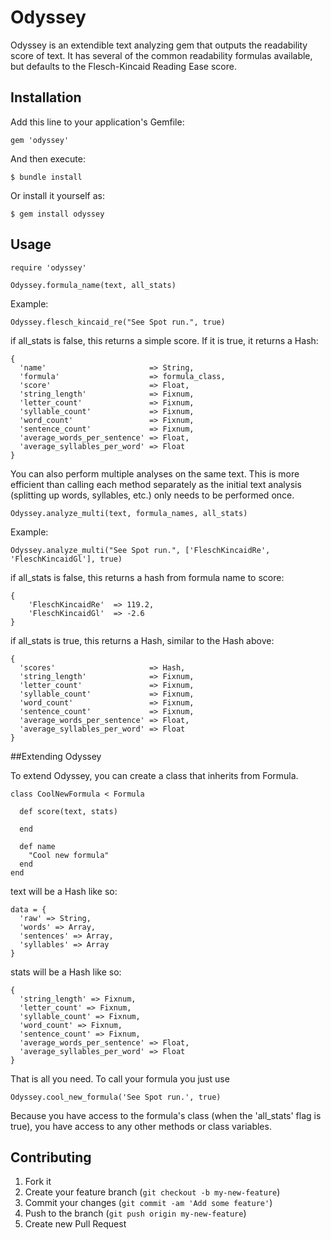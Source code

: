 # Odyssey

Odyssey is an extendible text analyzing gem that outputs the readability score of text. It has several of the common readability formulas available, but defaults to the Flesch-Kincaid Reading Ease score.

## Installation

Add this line to your application's Gemfile:

    gem 'odyssey'

And then execute:

    $ bundle install

Or install it yourself as:

    $ gem install odyssey

## Usage

    require 'odyssey'

    Odyssey.formula_name(text, all_stats)

Example:

    Odyssey.flesch_kincaid_re("See Spot run.", true)

if all_stats is false, this returns a simple score. If it is true, it returns a Hash:


    {
      'name'                       => String,
      'formula'                    => formula_class,
      'score'                      => Float,
      'string_length'              => Fixnum,
      'letter_count'               => Fixnum,
      'syllable_count'             => Fixnum,
      'word_count'                 => Fixnum,
      'sentence_count'             => Fixnum,
      'average_words_per_sentence' => Float,
      'average_syllables_per_word' => Float
    }

You can also perform multiple analyses on the same text.  This is more efficient than calling each method separately as the initial text analysis (splitting up words, syllables, etc.) only needs to be performed once.

    Odyssey.analyze_multi(text, formula_names, all_stats)

Example:

    Odyssey.analyze_multi("See Spot run.", ['FleschKincaidRe', 'FleschKincaidGl'], true)

if all_stats is false, this returns a hash from formula name to score:

    {
        'FleschKincaidRe'  => 119.2,
        'FleschKincaidGl'  => -2.6
    }

if all_stats is true, this returns a Hash, similar to the Hash above:

    {
      'scores'                     => Hash,
      'string_length'              => Fixnum,
      'letter_count'               => Fixnum,
      'syllable_count'             => Fixnum,
      'word_count'                 => Fixnum,
      'sentence_count'             => Fixnum,
      'average_words_per_sentence' => Float,
      'average_syllables_per_word' => Float
    }

##Extending Odyssey

To extend Odyssey, you can create a class that inherits from Formula.

    class CoolNewFormula < Formula

      def score(text, stats)

      end

      def name
        "Cool new formula"
      end
    end

text will be a Hash like so:

    data = {
      'raw' => String,
      'words' => Array,
      'sentences' => Array,
      'syllables' => Array
    }

stats will be a Hash like so:

    {
      'string_length' => Fixnum,
      'letter_count' => Fixnum,
      'syllable_count' => Fixnum,
      'word_count' => Fixnum,
      'sentence_count' => Fixnum,
      'average_words_per_sentence' => Float,
      'average_syllables_per_word' => Float
    }

That is all you need.
To call your formula you just use 

    Odyssey.cool_new_formula('See Spot run.', true)

Because you have access to the formula's class (when the 'all_stats' flag is true),
you have access to any other methods or class variables.

## Contributing

1. Fork it
2. Create your feature branch (`git checkout -b my-new-feature`)
3. Commit your changes (`git commit -am 'Add some feature'`)
4. Push to the branch (`git push origin my-new-feature`)
5. Create new Pull Request
